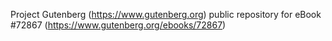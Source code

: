 Project Gutenberg (https://www.gutenberg.org) public repository
for eBook #72867 (https://www.gutenberg.org/ebooks/72867)
